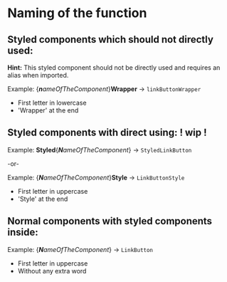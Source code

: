 # Naming of the function

## Styled components which should not directly used:

**Hint:** This styled component should not be directly used and requires an alias when imported.

Example: {_**n**ameOfTheComponent_}**Wrapper** -> `linkButtonWrapper`

- First letter in lowercase
- 'Wrapper' at the end

## Styled components with direct using: ! wip !

Example: **Styled**{_**N**ameOfTheComponent_} -> `StyledLinkButton`

-or-

Example: {_**N**ameOfTheComponent_}**Style** -> `LinkButtonStyle`

- First letter in uppercase
- 'Style' at the end

## Normal components with styled components inside:

Example: {_**N**ameOfTheComponent_} -> `LinkButton`

- First letter in uppercase
- Without any extra word

